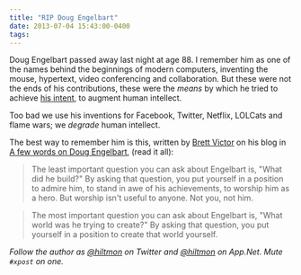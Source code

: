 ```yaml
---
title: "RIP Doug Engelbart"
date: 2013-07-04 15:43:00-0400
tags: 
---
```


Doug Engelbart passed away last night at age 88. I remember him as one of the names behind the beginnings of modern computers, inventing the mouse, hypertext, video conferencing and collaboration. But these were not the ends of his contributions, these were the *means* by which he tried to achieve [his intent](http://www.dougengelbart.org/pubs/augment-3906.html), to augment human intellect.

Too bad we use his inventions for Facebook, Twitter, Netflix, LOLCats and flame wars; we *degrade* human intellect.

The best way to remember him is this, written by [Brett Victor](http://twitter.com/worrydream) on his blog in [A few words on Doug Engelbart](http://worrydream.com/Engelbart/), (read it all):

> The least important question you can ask about Engelbart is, "What did he build?" By asking that question, you put yourself in a position to admire him, to stand in awe of his achievements, to worship him as a hero. But worship isn't useful to anyone. Not you, not him.

> The most important question you can ask about Engelbart is, "What world was he trying to create?" By asking that question, you put yourself in a position to create that world yourself.

*Follow the author as [@hiltmon](https://twitter.com/hiltmon) on Twitter and [@hiltmon](http://alpha.app.net/hiltmon) on App.Net. Mute `#xpost` on one.*
